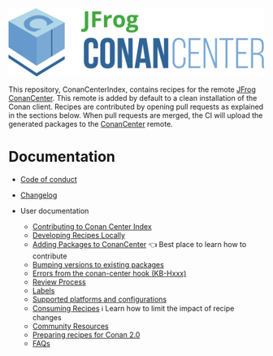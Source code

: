 <img src="../assets/JFrogConanCenter.png" width="600"/>

This repository, ConanCenterIndex, contains recipes for the remote [JFrog ConanCenter](https://conan.io/center/).
This remote is added by default to a clean installation of the Conan client. Recipes are contributed by opening pull requests as explained in the sections below.
When pull requests are merged, the CI will upload the generated packages to the [ConanCenter](https://conan.io/center/) remote.

# Documentation

* [Code of conduct](code_of_conduct.md)
* [Changelog](changelog.md)

* User documentation
  + [Contributing to Conan Center Index](../CONTRIBUTING.md)
  + [Developing Recipes Locally](developing_recipes_locally.md)
  + [Adding Packages to ConanCenter](adding_packages/README.md) :point_left: Best place to learn how to contribute
  + [Bumping versions to existing packages](bump_version.md)
  + [Errors from the conan-center hook (KB-Hxxx)](error_knowledge_base.md)
  + [Review Process](review_process.md)
  + [Labels](labels.md)
  + [Supported platforms and configurations](supported_platforms_and_configurations.md)
  + [Consuming Recipes](consuming_recipes.md) :information_source: Learn how to limit the impact of recipe changes
  + [Community Resources](community_resources.md)
  + [Preparing recipes for Conan 2.0](v2_migration.md)
  + [FAQs](faqs.md)
